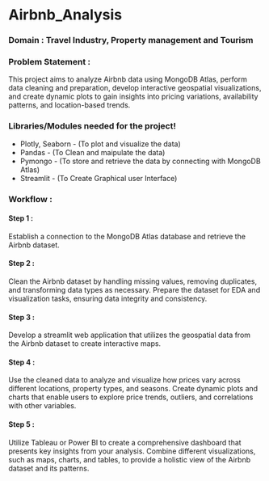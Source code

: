 # Airbnb_Analysis

### **Domain** : **Travel Industry, Property management and Tourism**

### **Problem Statement :**
  This project aims to analyze Airbnb data using MongoDB Atlas, perform data cleaning and preparation, develop interactive geospatial visualizations, and create dynamic plots to gain insights into pricing variations, availability patterns, and location-based trends.

  ### Libraries/Modules needed for the project!
- Plotly, Seaborn - (To plot and visualize the data)
- Pandas - (To Clean and maipulate the data)
- Pymongo - (To store and retrieve the data by connecting with MongoDB Atlas)
- Streamlit - (To Create Graphical user Interface)

### Workflow :

#### Step 1 :
  Establish a connection to the MongoDB Atlas database and retrieve the Airbnb dataset. 
#### Step 2 : 
  Clean the Airbnb dataset by handling missing values, removing duplicates, and transforming data types as necessary. Prepare the dataset for EDA and visualization tasks, ensuring data integrity and consistency.
#### Step 3 :
  Develop a streamlit web application that utilizes the geospatial data from the Airbnb dataset to create interactive maps.
#### Step 4 :
  Use the cleaned data to analyze and visualize how prices vary across different locations, property types, and seasons. Create dynamic plots and charts that enable users to explore price trends, outliers, and correlations with other variables.
#### Step 5 :
  Utilize Tableau or Power BI to create a comprehensive dashboard that presents key insights from your analysis. Combine different visualizations, such as maps, charts, and tables, to provide a holistic view of the Airbnb dataset and its patterns.
